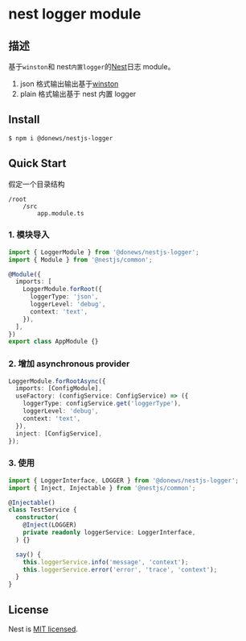 # nest logger module

## 描述

基于`winston`和 nest`内置logger`的[Nest](https://github.com/nestjs/nest)日志 module。

1. json 格式输出输出基于[winston](https://github.com/winstonjs/winston)
2. plain 格式输出基于 nest 内置 logger

## Install

```bash
$ npm i @donews/nestjs-logger
```

## Quick Start

假定一个目录结构

```
/root
    /src
        app.module.ts
```

### 1. 模块导入

```typescript
import { LoggerModule } from '@donews/nestjs-logger';
import { Module } from '@nestjs/common';

@Module({
  imports: [
    LoggerModule.forRoot({
      loggerType: 'json',
      loggerLevel: 'debug',
      context: 'text',
    }),
  ],
})
export class AppModule {}
```

### 2. 增加 asynchronous provider

```typescript
LoggerModule.forRootAsync({
  imports: [ConfigModule],
  useFactory: (configService: ConfigService) => ({
    loggerType: configService.get('loggerType'),
    loggerLevel: 'debug',
    context: 'text',
  }),
  inject: [ConfigService],
});
```

### 3. 使用

```typescript
import { LoggerInterface, LOGGER } from '@donews/nestjs-logger';
import { Inject, Injectable } from '@nestjs/common';

@Injectable()
class TestService {
  constructor(
    @Inject(LOGGER)
    private readonly loggerService: LoggerInterface,
  ) {}

  say() {
    this.loggerService.info('message', 'context');
    this.loggerService.error('error', 'trace', 'context');
  }
}
```

## License

Nest is [MIT licensed](LICENSE).
